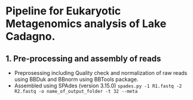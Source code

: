 # Pipeline for Eukaryotic Metagenomics analysis of Lake Cadagno. 

## 1. Pre-processing and assembly of reads
- Preprosessing including Quality check and normalization of raw reads using BBDuk and BBnorm using BBTools package.
- Assembled using SPAdes (version 3.15.0)
```spades.py -1 R1.fastq -2 R2.fastq -o name_of_output_folder -t 32 --meta``` 

##
